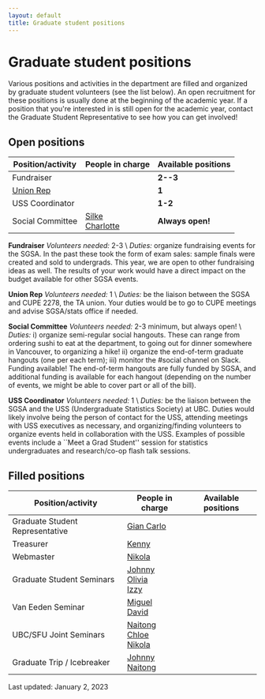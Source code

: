 ```yaml
---
layout: default
title: Graduate student positions
---
```


# Graduate student positions

Various positions and activities in the department are filled and organized by
graduate student volunteers (see the list below).
An open recruitment for these positions is usually done at the beginning of the academic year.
If a position that you're interested in is still open for the academic year,
contact the Graduate Student Representative to see how you can get involved!

## Open positions

| Position/activity | People in charge | Available positions |
| ----------------- | ---------------- | ------------------- |
| Fundraiser | | **2--3** |
| [Union Rep](https://www.cupe2278.ca/)	| | **1** |
| USS Coordinator	| | **1-2** |
| Social Committee | [Silke](https://www.stat.ubc.ca/users/silke-sophia-rice)<br/>[Charlotte](https://www.stat.ubc.ca/users/charlotte-edgar) | **Always open!** |

**Fundraiser**
*Volunteers needed:* 2-3 \\
*Duties:* organize fundraising events for the SGSA. In the past these took the form of
exam sales: sample finals were created and sold to undergrads. This year, we are open
to other fundraising ideas as well. The results of your work would have a direct impact on
the budget available for other SGSA events.


**Union Rep**
*Volunteers needed:* 1 \\
*Duties:* be the liaison between the SGSA and CUPE 2278, the TA union. Your duties
would be to go to CUPE meetings and advise SGSA/stats office if needed.

**Social Committee**
*Volunteers needed:* 2-3 minimum, but always open! \\
*Duties:* i) organize semi-regular social hangouts. These can range from ordering sushi to
eat at the department, to going out for dinner somewhere in Vancouver, to organizing a
hike! ii) organize the end-of-term graduate hangouts (one per each term); iii) monitor the
#social channel on Slack.
Funding available! The end-of-term hangouts are fully funded by SGSA, and additional
funding is available for each hangout (depending on the number of events, we might be
able to cover part or all of the bill).

**USS Coordinator**
*Volunteers needed:* 1 \\
*Duties:* be the liaison between the SGSA and the USS (Undergraduate Statistics Society) at UBC. 
Duties would likely involve being the person of contact for the USS, attending meetings 
with USS executives as necessary, and organizing/finding volunteers to organize events held 
in collaboration with the USS. Examples of possible events include a ``Meet a Grad Student'' 
session for statistics undergraduates and research/co-op flash talk sessions.


## Filled positions

| Position/activity | People in charge | Available positions |
| ----------------- | ---------------- | ------------------- |
| Graduate Student Representative | [Gian Carlo](https://www.stat.ubc.ca/users/gian-carlo-di-luvi) | |
| Treasurer | [Kenny](https://www.stat.ubc.ca/users/kenny-chiu) | |
| Webmaster | [Nikola](https://www.stat.ubc.ca/users/nikola-surjanovic) | |
| Graduate Student Seminars | [Johnny](https://www.stat.ubc.ca/users/quanhan-johnny-xi)<br/>[Olivia](https://www.stat.ubc.ca/users/jiapingolivia-liu) <br/> [Izzy](https://www.stat.ubc.ca/users/yixin-izzy-zhang)|  |
| Van Eeden Seminar | [Miguel](https://www.stat.ubc.ca/users/miguel-biron-lattes)<br/>[David](https://www.stat.ubc.ca/users/zuheng-david-xu) | |
| UBC/SFU Joint Seminars | [Naitong](https://www.stat.ubc.ca/users/naitong-chen)<br/>[Chloe](https://www.stat.ubc.ca/users/xinyuan-chloe-you)<br/>[Nikola](https://www.stat.ubc.ca/users/nikola-surjanovic) |  |
| Graduate Trip / Icebreaker | [Johnny](https://www.stat.ubc.ca/users/quanhan-johnny-xi)<br/>[Naitong](https://www.stat.ubc.ca/users/naitong-chen) | |


Last updated: January 2, 2023
